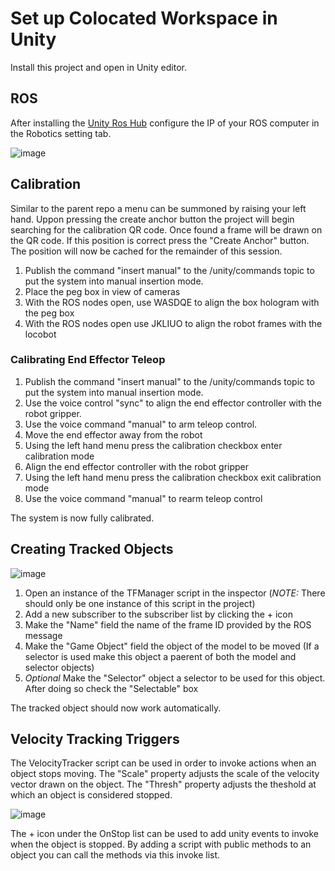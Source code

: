 # Set up Colocated Workspace in Unity
Install this project and open in Unity editor.

## ROS
After installing the [Unity Ros Hub](https://github.com/Unity-Technologies/ROS-TCP-Endpoint) configure the IP of your ROS computer in the Robotics setting tab.

![image](https://github.com/dsaliba/hololens_unity_workspace/assets/69019487/4bb33d52-c9f0-4be7-9243-128d33f9958e)


## Calibration
Similar to the parent repo a menu can be summoned by raising your left hand. Uppon pressing the create anchor button the project will begin searching for the calibration QR code. Once found a frame will be drawn on the QR code. If this position is correct press the "Create Anchor" button. The position will now be cached for the remainder of this session.

1. Publish the command "insert manual" to the /unity/commands topic to put the system into manual insertion mode.
2. Place the peg box in view of cameras
3. With the ROS nodes open, use WASDQE to align the box hologram with the peg box
4. With the ROS nodes open use JKLIUO to align the robot frames with the locobot

### Calibrating End Effector Teleop
1. Publish the command "insert manual" to the /unity/commands topic to put the system into manual insertion mode.
2. Use the voice control "sync" to align the end effector controller with the robot gripper.
3. Use the voice command "manual" to arm teleop control.
4. Move the end effector away from the robot
5. Using the left hand menu press the calibration checkbox enter calibration mode
6. Align the end effector controller with the robot gripper
7. Using the left hand menu press the calibration checkbox exit calibration mode
8. Use the voice command "manual" to rearm teleop control

The system is now fully calibrated.


## Creating Tracked Objects
![image](https://github.com/dsaliba/hololens_unity_workspace/assets/69019487/340a50ef-4c94-4880-800c-13216e7e6b9f)

1. Open an instance of the TFManager script in the inspector (*NOTE:* There should only be one instance of this script in the project)
2. Add a new subscriber to the subscriber list by clicking the + icon
3. Make the "Name" field the name of the frame ID provided by the ROS message
4. Make the "Game Object" field the object of the model to be moved (If a selector is used make this object a paerent of both the model and selector objects)
5. *Optional* Make the "Selector" object a selector to be used for this object. After doing so check the "Selectable" box

The tracked object should now work automatically.

## Velocity Tracking Triggers
The VelocityTracker script can be used in order to invoke actions when an object stops moving. 
The "Scale" property adjusts the scale of the velocity vector drawn on the object. 
The "Thresh" property adjusts the theshold at which an object is considered stopped.

![image](https://github.com/dsaliba/hololens_unity_workspace/assets/69019487/afdb71fb-1f7e-4ff6-89b2-e029077ba30e)

The + icon under the OnStop list can be used to add unity events to invoke when the object is stopped. By adding a script with public methods to an object you can call the methods via this invoke list.






